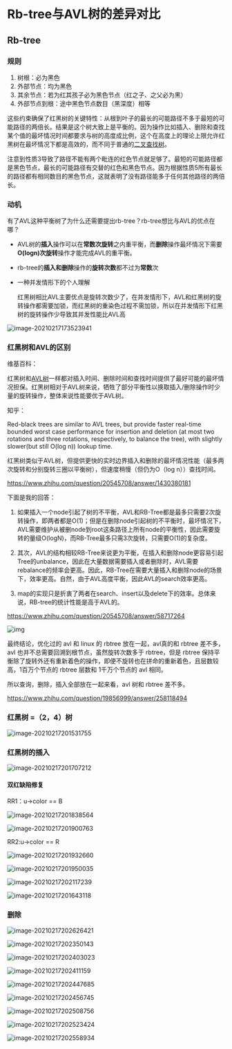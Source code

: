 # Rb-tree与AVL树的差异对比

## Rb-tree

### 规则

1. 树根：必为黑色
2. 外部节点：均为黑色
3. 其余节点：若为红其孩子必为黑色节点（红之子、之父必为黑）
4. 外部节点到根：途中黑色节点数目（黑深度）相等

这些约束确保了红黑树的关键特性：从根到叶子的最长的可能路径不多于最短的可能路径的两倍长。结果是这个树大致上是平衡的。因为操作比如插入、删除和查找某个值的最坏情况时间都要求与树的高度成比例，这个在高度上的理论上限允许红黑树在最坏情况下都是高效的，而不同于普通的[二叉查找树](https://zh.wikipedia.org/wiki/二叉查找树)。

注意到性质3导致了路径不能有两个毗连的红色节点就足够了。最短的可能路径都是黑色节点，最长的可能路径有交替的红色和黑色节点。因为根据性质5所有最长的路径都有相同数目的黑色节点，这就表明了没有路径能多于任何其他路径的两倍长。



### 动机

有了AVL这种平衡树了为什么还需要提出rb-tree？rb-tree想比与AVL的优点在哪？

- AVL树的**插入**操作可以在**常数次旋转**之内重平衡，而**删除**操作最坏情况下需要**O(logn)次旋转**操作才能完成AVL的重平衡。

- rb-tree的**插入和删除**操作的**旋转次数**都不过为**常数**次

- 一种并发情形下的个人理解

  红黑树相比AVL主要优点是旋转次数少了，在并发情形下，AVL和红黑树的旋转操作都需要加锁，而红黑树的重染色过程不需加锁，所以在并发情形下红黑树的旋转操作少导致其并发性能比AVL高

![image-20210217173523941](assets/image-20210217173523941.png)



### 红黑树和AVL的区别

维基百科：

红黑树和[AVL树](https://zh.wikipedia.org/wiki/AVL树)一样都对插入时间、删除时间和查找时间提供了最好可能的最坏情况担保。红黑树相对于AVL树来说，牺牲了部分平衡性以换取插入/删除操作时少量的旋转操作，整体来说性能要优于AVL树。



知乎：

Red-black trees are similar to AVL trees, but provide faster real-time bounded worst case performance for insertion and deletion (at most two rotations and three rotations, respectively, to balance the tree), with slightly slower(but still O(log n)) lookup time.

红黑树类似于AVL树，但提供更快的实时边界插入和删除的最坏情况性能（最多两次旋转和分别旋转三圈以平衡树），但速度稍慢（但仍为O（log n））查找时间。

https://www.zhihu.com/question/20545708/answer/1430380181



下面是我的回答：

1. 如果插入一个node引起了树的不平衡，AVL和RB-Tree都是最多只需要2次旋转操作，即两者都是O(1)；但是在删除node引起树的不平衡时，最坏情况下，AVL需要维护从被删node到root这条路径上所有node的平衡性，因此需要旋转的量级O(logN)，而RB-Tree最多只需3次旋转，只需要O(1)的复杂度。

2. 其次，AVL的结构相较RB-Tree来说更为平衡，在插入和删除node更容易引起Tree的unbalance，因此在大量数据需要插入或者删除时，AVL需要rebalance的频率会更高。因此，RB-Tree在需要大量插入和删除node的场景下，效率更高。自然，由于AVL高度平衡，因此AVL的search效率更高。

3. map的实现只是折衷了两者在search、insert以及delete下的效率。总体来说，RB-tree的统计性能是高于AVL的。

https://www.zhihu.com/question/20545708/answer/58717264



![img](assets/v2-3b0dd24fe1bc5e5940cc405233ce1e0e_720w.png)

最终结论，优化过的 avl 和 linux 的 rbtree 放在一起，avl真的和 rbtree 差不多，avl 也并不总需要回溯到根节点，虽然旋转次数多于 rbtree，但是 rbtree 保持平衡除了旋转外还有重新着色的操作，即便不旋转也在拼命的重新着色，且层数较高，1百万个节点的 rbtree 层数和 1千万个节点的 avl 相同。

所以查询，删除，插入全部放在一起来看，avl 树和 rbtree 差不多。

https://www.zhihu.com/question/19856999/answer/258118494





### 红黑树 =（2，4）树

![image-20210217201531755](assets/image-20210217201531755.png)



### 红黑树的插入



![image-20210217201707212](assets/image-20210217201707212.png)



#### 双红缺陷修复

RR1：u->color == B

![image-20210217201838564](assets/image-20210217201838564.png)



![image-20210217201900763](assets/image-20210217201900763.png)



RR2:u->color == R

![image-20210217201932660](assets/image-20210217201932660.png)



![image-20210217201950035](assets/image-20210217201950035.png)



![image-20210217202117239](assets/image-20210217202117239.png)



![image-20210217201643118](assets/image-20210217201643118.png)



### 删除

![image-20210217202626421](assets/image-20210217202626421.png)





![image-20210217202350143](assets/image-20210217202350143.png)



![image-20210217202403023](assets/image-20210217202403023.png)



![image-20210217202411159](assets/image-20210217202411159.png)



![image-20210217202447685](assets/image-20210217202447685.png)



![image-20210217202456745](assets/image-20210217202456745.png)



![image-20210217202508756](assets/image-20210217202508756.png)



![image-20210217202523424](assets/image-20210217202523424.png)



![image-20210217202558934](assets/image-20210217202558934.png)





